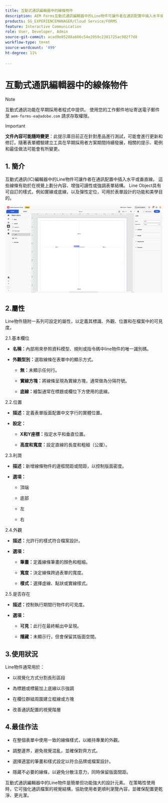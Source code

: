 ```yaml
---
title: 互動式通訊編輯器中的線條物件
description: AEM Forms互動式通訊編輯器中的Line物件可讓作者在通訊配置中插入水平或垂直線。
products: SG_EXPERIENCEMANAGER/Cloud Service/FORMS
feature: Interactive Communication
role: User, Developer, Admin
source-git-commit: acad9e05288a606c54e2059c2381725ac982f7d8
workflow-type: tm+mt
source-wordcount: '499'
ht-degree: 11%

---
```



# 互動式通訊編輯器中的線條物件

>[!NOTE]
>
> 互動式通訊功能在早期採用者程式中提供。 使用您的工作郵件地址寄送電子郵件至 `aem-forms-ea@adobe.com` 請求存取權限。

>[!IMPORTANT]
>
> **文件內容可能隨時變更**：此提示庫目前正在針對產品進行測試，可能會進行更新和修訂。隨著表單體驗建立工具在早期採用者方案期間持續發展，相關的提示、範例和最佳做法可能會有所變更。

## &#x200B;1. 簡介

互動式通訊(IC)編輯器中的Line物件可讓作者在通訊配置中插入水平或垂直線。 這些線條有助於在視覺上劃分內容、增強可讀性或強調表單結構。 Line Object具有可自訂的樣式，例如實線或底線，以及彈性定位，可用於表單設計的功能和美學目的。

![尋找IC檔案](/help/forms/interactive-communication/assets/line.png)

## 2.屬性

Line物件隨附一系列可設定的屬性，以定義其標識、外觀、位置和在檔案中的可見度。

2.1.基本欄位

- **名稱：**&#x200B;內部用來參照資料模型、規則或指令碼中line物件的唯一識別碼。

- **外觀型別：**&#x200B;選取線條在表單中的顯示方式。

   - **無：**&#x200B;未顯示任何行。

   - **實線方塊：**&#x200B;將線條呈現為實線方塊，通常做為分隔符號。

   - **底線：**&#x200B;繪製通常在標題或欄位下方使用的底線。

2.2.位置

- **描述：**&#x200B;定義表單版面配置中文字行的實體位置。

- **設定：**

   - **X和Y座標：**&#x200B;指定水平和垂直位置。

   - **高度和寬度：**&#x200B;設定直線的長度和粗細（公厘）。

2.3.利潤

- **描述：**&#x200B;新增線條物件的邊框間距或間距，以控制版面密度。

- **選項：**

   - 頂端

   - 底部

   - 左

   - 右

2.4.外觀

- **描述：**&#x200B;允許行的樣式符合檔案設計。

- **選項：**

   - **筆畫：**&#x200B;定義線條筆畫的顏色和粗細。

   - **寬度：**&#x200B;決定線條跨過表單的寬度。

   - **樣式：**&#x200B;選擇虛線、點狀或實線樣式。

2.5.是否存在

- **描述：**&#x200B;控制執行期間行物件的可見度。

- **選項：**

   - **可見：**&#x200B;此行在最終輸出中呈現。

   - **隱藏：**&#x200B;未顯示行，但會保留其版面空間。

## 3.使用狀況

Line物件通常用於：

- 以視覺化方式分割長形區段

- 為標題或標籤加上底線以示強調

- 在欄位群組周圍建立框線或方塊

- 改善通訊配置的視覺階層

## 4.最佳作法

- 在整個表單中使用一致的線條樣式，以維持專業的外觀。

- 調整邊界，避免視覺混亂，並確保對齊方式。

- 選擇適當的筆畫和樣式設定以符合品牌或檔案設計。

- 隱藏不必要的線條，以避免分散注意力，同時保留版面間距。

互動式通訊編輯器中的Line物件是簡單但功能強大的設計元素。 在策略性使用時，它可強化通訊檔案的視覺結構，協助使用者更順利瀏覽內容，並確保配置更乾淨、更光潔。


